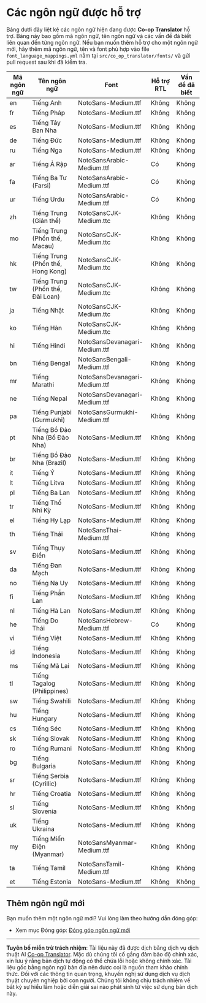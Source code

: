 <!--
CO_OP_TRANSLATOR_METADATA:
{
  "original_hash": "badae5ee6451cc1a6e367cfe5ba92efa",
  "translation_date": "2025-10-15T03:35:28+00:00",
  "source_file": "getting_started/supported-languages.md",
  "language_code": "vi"
}
-->
# Các ngôn ngữ được hỗ trợ

Bảng dưới đây liệt kê các ngôn ngữ hiện đang được **Co-op Translator** hỗ trợ. Bảng này bao gồm mã ngôn ngữ, tên ngôn ngữ và các vấn đề đã biết liên quan đến từng ngôn ngữ. Nếu bạn muốn thêm hỗ trợ cho một ngôn ngữ mới, hãy thêm mã ngôn ngữ, tên và font phù hợp vào file `font_language_mappings.yml` nằm tại `src/co_op_translator/fonts/` và gửi pull request sau khi đã kiểm tra.

| Mã ngôn ngữ   | Tên ngôn ngữ               | Font                              | Hỗ trợ RTL  | Vấn đề đã biết |
|---------------|----------------------------|-----------------------------------|-------------|----------------|
| en            | Tiếng Anh                  | NotoSans-Medium.ttf               | Không        | Không          |
| fr            | Tiếng Pháp                 | NotoSans-Medium.ttf               | Không        | Không          |
| es            | Tiếng Tây Ban Nha          | NotoSans-Medium.ttf               | Không        | Không          |
| de            | Tiếng Đức                  | NotoSans-Medium.ttf               | Không        | Không          |
| ru            | Tiếng Nga                  | NotoSans-Medium.ttf               | Không        | Không          |
| ar            | Tiếng Ả Rập                | NotoSansArabic-Medium.ttf         | Có           | Không          |
| fa            | Tiếng Ba Tư (Farsi)        | NotoSansArabic-Medium.ttf         | Có           | Không          |
| ur            | Tiếng Urdu                 | NotoSansArabic-Medium.ttf         | Có           | Không          |
| zh            | Tiếng Trung (Giản thể)     | NotoSansCJK-Medium.ttc            | Không        | Không          |
| mo            | Tiếng Trung (Phồn thể, Macau) | NotoSansCJK-Medium.ttc        | Không        | Không          |
| hk            | Tiếng Trung (Phồn thể, Hong Kong) | NotoSansCJK-Medium.ttc     | Không        | Không          |
| tw            | Tiếng Trung (Phồn thể, Đài Loan) | NotoSansCJK-Medium.ttc      | Không        | Không          |
| ja            | Tiếng Nhật                 | NotoSansCJK-Medium.ttc            | Không        | Không          |
| ko            | Tiếng Hàn                  | NotoSansCJK-Medium.ttc            | Không        | Không          |
| hi            | Tiếng Hindi                | NotoSansDevanagari-Medium.ttf     | Không        | Không          |
| bn            | Tiếng Bengal               | NotoSansBengali-Medium.ttf        | Không        | Không          |
| mr            | Tiếng Marathi              | NotoSansDevanagari-Medium.ttf     | Không        | Không          |
| ne            | Tiếng Nepal                | NotoSansDevanagari-Medium.ttf     | Không        | Không          |
| pa            | Tiếng Punjabi (Gurmukhi)   | NotoSansGurmukhi-Medium.ttf       | Không        | Không          |
| pt            | Tiếng Bồ Đào Nha (Bồ Đào Nha) | NotoSans-Medium.ttf           | Không        | Không          |
| br            | Tiếng Bồ Đào Nha (Brazil)  | NotoSans-Medium.ttf               | Không        | Không          |
| it            | Tiếng Ý                    | NotoSans-Medium.ttf               | Không        | Không          |
| lt            | Tiếng Litva                | NotoSans-Medium.ttf               | Không        | Không          |
| pl            | Tiếng Ba Lan               | NotoSans-Medium.ttf               | Không        | Không          |
| tr            | Tiếng Thổ Nhĩ Kỳ           | NotoSans-Medium.ttf               | Không        | Không          |
| el            | Tiếng Hy Lạp               | NotoSans-Medium.ttf               | Không        | Không          |
| th            | Tiếng Thái                 | NotoSansThai-Medium.ttf           | Không        | Không          |
| sv            | Tiếng Thụy Điển            | NotoSans-Medium.ttf               | Không        | Không          |
| da            | Tiếng Đan Mạch             | NotoSans-Medium.ttf               | Không        | Không          |
| no            | Tiếng Na Uy                | NotoSans-Medium.ttf               | Không        | Không          |
| fi            | Tiếng Phần Lan             | NotoSans-Medium.ttf               | Không        | Không          |
| nl            | Tiếng Hà Lan               | NotoSans-Medium.ttf               | Không        | Không          |
| he            | Tiếng Do Thái              | NotoSansHebrew-Medium.ttf         | Có           | Không          |
| vi            | Tiếng Việt                 | NotoSans-Medium.ttf               | Không        | Không          |
| id            | Tiếng Indonesia            | NotoSans-Medium.ttf               | Không        | Không          |
| ms            | Tiếng Mã Lai               | NotoSans-Medium.ttf               | Không        | Không          |
| tl            | Tiếng Tagalog (Philippines)| NotoSans-Medium.ttf               | Không        | Không          |
| sw            | Tiếng Swahili              | NotoSans-Medium.ttf               | Không        | Không          |
| hu            | Tiếng Hungary              | NotoSans-Medium.ttf               | Không        | Không          |
| cs            | Tiếng Séc                  | NotoSans-Medium.ttf               | Không        | Không          |
| sk            | Tiếng Slovak               | NotoSans-Medium.ttf               | Không        | Không          |
| ro            | Tiếng Rumani               | NotoSans-Medium.ttf               | Không        | Không          |
| bg            | Tiếng Bulgaria             | NotoSans-Medium.ttf               | Không        | Không          |
| sr            | Tiếng Serbia (Cyrillic)    | NotoSans-Medium.ttf               | Không        | Không          |
| hr            | Tiếng Croatia              | NotoSans-Medium.ttf               | Không        | Không          |
| sl            | Tiếng Slovenia             | NotoSans-Medium.ttf               | Không        | Không          |
| uk            | Tiếng Ukraina              | NotoSans-Medium.ttf               | Không        | Không          |
| my            | Tiếng Miến Điện (Myanmar)  | NotoSansMyanmar-Medium.ttf        | Không        | Không          |
| ta            | Tiếng Tamil                | NotoSansTamil-Medium.ttf          | Không        | Không          |
| et            | Tiếng Estonia              | NotoSans-Medium.ttf               | Không        | Không          |

## Thêm ngôn ngữ mới

Bạn muốn thêm một ngôn ngữ mới? Vui lòng làm theo hướng dẫn đóng góp:

- Xem mục Đóng góp: <a href="../CONTRIBUTING.md#contribute-a-new-language">Đóng góp ngôn ngữ mới</a>

---

**Tuyên bố miễn trừ trách nhiệm**:
Tài liệu này đã được dịch bằng dịch vụ dịch thuật AI [Co-op Translator](https://github.com/Azure/co-op-translator). Mặc dù chúng tôi cố gắng đảm bảo độ chính xác, xin lưu ý rằng bản dịch tự động có thể chứa lỗi hoặc không chính xác. Tài liệu gốc bằng ngôn ngữ bản địa nên được coi là nguồn tham khảo chính thức. Đối với các thông tin quan trọng, khuyến nghị sử dụng dịch vụ dịch thuật chuyên nghiệp bởi con người. Chúng tôi không chịu trách nhiệm về bất kỳ sự hiểu lầm hoặc diễn giải sai nào phát sinh từ việc sử dụng bản dịch này.